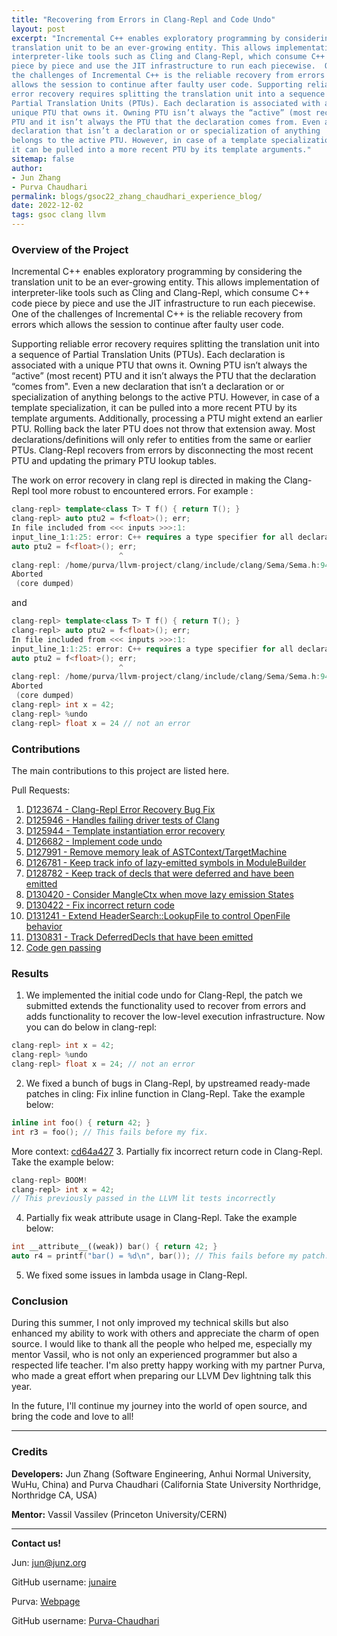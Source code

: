 ```yaml
---
title: "Recovering from Errors in Clang-Repl and Code Undo"
layout: post
excerpt: "Incremental C++ enables exploratory programming by considering the 
translation unit to be an ever-growing entity. This allows implementation of 
interpreter-like tools such as Cling and Clang-Repl, which consume C++ code 
piece by piece and use the JIT infrastructure to run each piecewise.  One of 
the challenges of Incremental C++ is the reliable recovery from errors which 
allows the session to continue after faulty user code. Supporting reliable 
error recovery requires splitting the translation unit into a sequence of 
Partial Translation Units (PTUs). Each declaration is associated with a 
unique PTU that owns it. Owning PTU isn’t always the “active” (most recent) 
PTU and it isn’t always the PTU that the declaration comes from. Even a new 
declaration that isn’t a declaration or or specialization of anything 
belongs to the active PTU. However, in case of a template specialization, 
it can be pulled into a more recent PTU by its template arguments."
sitemap: false
author: 
- Jun Zhang
- Purva Chaudhari
permalink: blogs/gsoc22_zhang_chaudhari_experience_blog/
date: 2022-12-02
tags: gsoc clang llvm
---
```


### Overview of the Project

Incremental C++ enables exploratory programming by considering the translation
unit to be an ever-growing entity. This allows implementation of
interpreter-like tools such as Cling and Clang-Repl, which consume C++ code
piece by piece and use the JIT infrastructure to run each piecewise.  One of the
challenges of Incremental C++ is the reliable recovery from errors which allows
the session to continue after faulty user code.

Supporting reliable error recovery requires splitting the translation unit into
a sequence of Partial Translation Units (PTUs). Each declaration is associated
with a unique PTU that owns it. Owning PTU isn’t always the “active” (most
recent) PTU and it isn’t always the PTU that the declaration “comes from". Even
a new declaration that isn’t a declaration or or specialization of anything
belongs to the active PTU. However, in case of a template specialization, it can
be pulled into a more recent PTU by its template arguments. Additionally,
processing a PTU might extend an earlier PTU.  Rolling back the later PTU does
not throw that extension away. Most declarations/definitions will only refer to
entities from the same or earlier PTUs.  Clang-Repl recovers from errors by
disconnecting the most recent PTU and updating the primary PTU lookup tables.

The work on error recovery in clang repl is directed in making the Clang-Repl
tool more robust to encountered errors. For example :

```cpp
clang-repl> template<class T> T f() { return T(); }
clang-repl> auto ptu2 = f<float>(); err;
In file included from <<< inputs >>>:1:
input_line_1:1:25: error: C++ requires a type specifier for all declarations
auto ptu2 = f<float>(); err;
                        ^
clang-repl: /home/purva/llvm-project/clang/include/clang/Sema/Sema.h:9406: clang::Sema::GlobalEagerInstantiationScope::~GlobalEagerInstantiationScope(): Assertion `S.PendingInstantiations.empty() && "PendingInstantiations should be empty before it is discarded."' failed.
Aborted
 (core dumped)
```

and

```cpp
clang-repl> template<class T> T f() { return T(); }
clang-repl> auto ptu2 = f<float>(); err;
In file included from <<< inputs >>>:1:
input_line_1:1:25: error: C++ requires a type specifier for all declarations
auto ptu2 = f<float>(); err;
                        ^
clang-repl: /home/purva/llvm-project/clang/include/clang/Sema/Sema.h:9406: clang::Sema::GlobalEagerInstantiationScope::~GlobalEagerInstantiationScope(): Assertion `S.PendingInstantiations.empty() && "PendingInstantiations should be empty before it is discarded."' failed.
Aborted
 (core dumped)
clang-repl> int x = 42;
clang-repl> %undo
clang-repl> float x = 24 // not an error
```

### Contributions

The main contributions to this project are listed here.

Pull Requests:

1. [D123674 - Clang-Repl Error Recovery Bug Fix](https://reviews.llvm.org/D123674)
2. [D125946 - Handles failing driver tests of Clang](https://reviews.llvm.org/D125946)
3. [D125944 - Template instantiation error recovery](https://reviews.llvm.org/D125944)
4. [D126682 - Implement code undo](https://reviews.llvm.org/D126682)
5. [D127991 - Remove memory leak of ASTContext/TargetMachine](https://reviews.llvm.org/D127991)
6. [D126781 - Keep track info of lazy-emitted symbols in ModuleBuilder](https://reviews.llvm.org/D126781)
7. [D128782 - Keep track of decls that were deferred and have been emitted](https://reviews.llvm.org/D128782)
8. [D130420 - Consider MangleCtx when move lazy emission States](https://reviews.llvm.org/D130420)
9. [D130422 - Fix incorrect return code](https://reviews.llvm.org/D130422)
10. [D131241 - Extend HeaderSearch::LookupFile to control OpenFile behavior](https://reviews.llvm.org/D131241)
11. [D130831 - Track DeferredDecls that have been emitted](https://reviews.llvm.org/D130831)
12. [Code gen passing](https://gist.github.com/Purva-Chaudhari/1555b887618cec569b638e96056d9679)

### Results

1. We implemented the initial code undo for Clang-Repl, the patch we submitted
extends the functionality used to recover from errors and adds functionality to
recover the low-level execution infrastructure. Now you can do below in
clang-repl:

```cpp
clang-repl> int x = 42;
clang-repl> %undo
clang-repl> float x = 24; // not an error
```

2. We fixed a bunch of bugs in Clang-Repl, by upstreamed ready-made patches in
cling: Fix inline function in Clang-Repl. Take the example below:

```cpp
inline int foo() { return 42; }
int r3 = foo(); // This fails before my fix.
```

More context: [cd64a427](https://github.com/llvm/llvm-project/commit/cd64a427efa0baaf1bb7ae624d4301908afc07f7)
3. Partially fix incorrect return code in Clang-Repl. Take the example below:

```cpp
clang-repl> BOOM!
clang-repl> int x = 42;
// This previously passed in the LLVM lit tests incorrectly
```

4. Partially fix weak attribute usage in Clang-Repl. Take the example below:

```cpp
int __attribute__((weak)) bar() { return 42; }
auto r4 = printf("bar() = %d\n", bar()); // This fails before my patch. Note this is not supported in Windows yet.
```

5. We fixed some issues in lambda usage in Clang-Repl.

### Conclusion

During this summer, I not only improved my technical skills but also enhanced my ability to work with others and
appreciate the charm of open source. I would like to thank all the people who helped me, especially my mentor Vassil,
who is not only an experienced programmer but also a respected life teacher. I'm also pretty happy working with my
partner Purva, who made a great effort when preparing our LLVM Dev lightning talk this year.

In the future, I'll continue my journey into the world of open source, and bring the code and love to all!

---

### Credits

**Developers:** Jun Zhang (Software Engineering, Anhui Normal University, WuHu,
  China) and Purva Chaudhari (California State University Northridge, Northridge
  CA, USA)

**Mentor:** Vassil Vassilev (Princeton University/CERN)

---

**Contact us!**

Jun: jun@junz.org

GitHub username: [junaire](https://github.com/junaire)

Purva: [Webpage](https://purva-chaudhari.github.io/My-Portfolio/)

GitHub username: [Purva-Chaudhari](https://github.com/Purva-Chaudhari)

